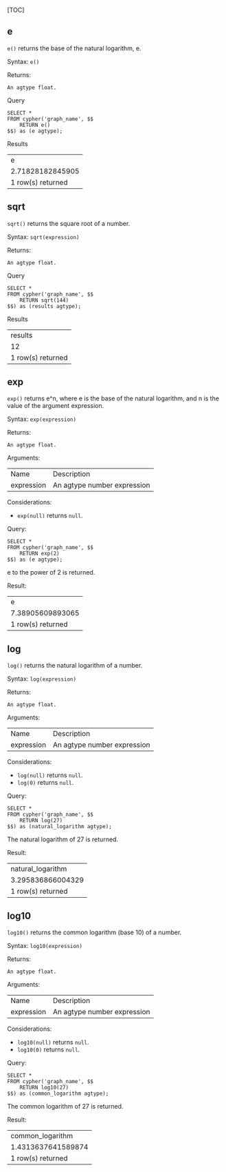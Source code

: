 [TOC]

## e

`e()` returns the base of the natural logarithm, e.

Syntax: `e()`

Returns:


```
An agtype float.
```


Query


```postgresql
SELECT *
FROM cypher('graph_name', $$
    RETURN e()
$$) as (e agtype);
```


Results


<table>
  <tr>
   <td>e
   </td>
  </tr>
  <tr>
   <td> 2.71828182845905
   </td>
  </tr>
  <tr>
   <td>1 row(s) returned
   </td>
  </tr>
</table>



## sqrt

`sqrt()` returns the square root of a number.

Syntax: `sqrt(expression)`

Returns:


```
An agtype float.
```


Query


```postgresql
SELECT *
FROM cypher('graph_name', $$
    RETURN sqrt(144)
$$) as (results agtype);
```


Results


<table>
  <tr>
   <td>results
   </td>
  </tr>
  <tr>
   <td>12
   </td>
  </tr>
  <tr>
   <td>1 row(s) returned
   </td>
  </tr>
</table>



## exp

`exp()` returns e^n, where e is the base of the natural logarithm, and n is the value of the argument expression.

Syntax: `exp(expression)`

Returns:


```
An agtype float.
```


Arguments:


<table>
  <tr>
   <td>Name
   </td>
   <td>Description
   </td>
  </tr>
  <tr>
   <td>expression
   </td>
   <td>An agtype number expression
   </td>
  </tr>
</table>


Considerations:



* `exp(null)` returns `null`.

Query:


```postgresql
SELECT *
FROM cypher('graph_name', $$
    RETURN exp(2)
$$) as (e agtype);
```


e to the power of 2 is returned.

Result:


<table>
  <tr>
   <td>e
   </td>
  </tr>
  <tr>
   <td>7.38905609893065
   </td>
  </tr>
  <tr>
   <td>1 row(s) returned
   </td>
  </tr>
</table>



## log

`log()` returns the natural logarithm of a number.

Syntax: `log(expression)`

Returns:


```
An agtype float.
```


Arguments:


<table>
  <tr>
   <td>Name
   </td>
   <td>Description
   </td>
  </tr>
  <tr>
   <td>expression
   </td>
   <td>An agtype number expression
   </td>
  </tr>
</table>


Considerations:



* `log(null)` returns `null`.
* `log(0)` returns `null`.

Query:


```postgresql
SELECT *
FROM cypher('graph_name', $$
    RETURN log(27)
$$) as (natural_logarithm agtype);
```


The natural logarithm of 27 is returned.

Result:


<table>
  <tr>
   <td>natural_logarithm
   </td>
  </tr>
  <tr>
   <td>3.295836866004329
   </td>
  </tr>
  <tr>
   <td>1 row(s) returned
   </td>
  </tr>
</table>



## log10

`log10()` returns the common logarithm (base 10) of a number.

Syntax: `log10(expression)`

Returns:


```
An agtype float.
```


Arguments:


<table>
  <tr>
   <td>Name
   </td>
   <td>Description
   </td>
  </tr>
  <tr>
   <td>expression
   </td>
   <td>An agtype number expression
   </td>
  </tr>
</table>


Considerations:



* `log10(null)` returns `null`.
* `log10(0)` returns `null`.

Query:


```postgresql
SELECT *
FROM cypher('graph_name', $$
    RETURN log10(27)
$$) as (common_logarithm agtype);
```


The common logarithm of 27 is returned.

Result:


<table>
  <tr>
   <td>common_logarithm
   </td>
  </tr>
  <tr>
   <td>1.4313637641589874
   </td>
  </tr>
  <tr>
   <td>1 row(s) returned
   </td>
  </tr>
</table>


